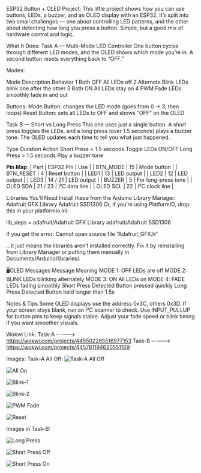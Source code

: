 ESP32 Button + OLED Project:
This little project shows how you can use buttons, LEDs, a buzzer, and an OLED display with an ESP32.
It’s split into two small challenges — one about controlling LED patterns, and the other about detecting how long you press a button.
Simple, but a good mix of hardware control and logic.

What It Does:
Task A — Multi-Mode LED Controller
One button cycles through different LED modes, and the OLED shows which mode you’re in.
A second button resets everything back to “OFF.”

Modes:

Mode Description	    Behavior
1	Both OFF	        All LEDs off
2	Alternate Blink	    LEDs blink one after the other
3	Both ON	            All LEDs stay on
4	PWM Fade	        LEDs smoothly fade in and out

Buttons:
Mode Button: changes the LED mode (goes from 0 → 3, then loops)
Reset Button: sets all LEDs to OFF and shows “OFF” on the OLED

Task B — Short vs Long Press
This one uses just a single button.
A short press toggles the LEDs, and a long press (over 1.5 seconds) plays a buzzer tone.
The OLED updates each time to tell you what just happened.

Type	        Duration	Action
Short Press	< 1.5 seconds	Toggle LEDs ON/OFF
Long Press	> 1.5 seconds	Play a buzzer tone

**Pin Map**:
| Part      | ESP32 Pin | Use                 |
| BTN_MODE  | 15        | Mode button         |
| BTN_RESET | 4         | Reset button        |
| LED1      | 13        | LED output          |
| LED2      | 12        | LED output          |
| LED3      | 14 / 21   | LED output          |
| BUZZER    | 5         | For long-press tone |
| OLED SDA  | 21 / 23   | I²C data line       |
| OLED SCL  | 22        | I²C clock line      |


Libraries You’ll Need
Install these from the Arduino Library Manager:
Adafruit GFX Library
Adafruit SSD1306
Or, if you’re using PlatformIO, drop this in your platformio.ini:

lib_deps =
    adafruit/Adafruit GFX Library
    adafruit/Adafruit SSD1306


If you get the error:
Cannot open source file “Adafruit_GFX.h”

…it just means the libraries aren’t installed correctly.
Fix it by reinstalling from Library Manager or putting them manually in
Documents/Arduino/libraries/.

🖥OLED Messages
Message	Meaning
MODE 1: OFF	LEDs are off
MODE 2: BLINK	LEDs blinking alternately
MODE 3: ON	All LEDs on
MODE 4: FADE	LEDs fading smoothly
Short Press Detected	Button pressed quickly
Long Press Detected	Button held longer than 1.5s

Notes & Tips
Some OLED displays use the address 0x3C, others 0x3D.
If your screen stays blank, run an I²C scanner to check.
Use INPUT_PULLUP for button pins to keep signals stable.
Adjust your fade speed or blink timing if you want smoother visuals.

Wokwi Link:
Task-A -----> https://wokwi.com/projects/445502265516977153
Task-B -----> https://wokwi.com/projects/445781194620551169

Images:
Task-A
All Off: 
![Task-A All Off](https://raw.githubusercontent.com/Essha-creator/ESP-32-Projects/d58697885b087fa2fef943108bafeea1f617053e/Assignment-1--23-NTU-CS-1022/AllOff.PNG)

![All On](https://github.com/Essha-creator/ESP-32-Projects/blob/b4e10ea4ac1e061e8c786e83c974907f8b4fd16b/Assignment-1--23-NTU-CS-1022/AllOn.PNG)

![Blink-1](https://github.com/Essha-creator/ESP-32-Projects/blob/b4e10ea4ac1e061e8c786e83c974907f8b4fd16b/Assignment-1--23-NTU-CS-1022/Blink-1.PNG)

![Blink-2](https://github.com/Essha-creator/ESP-32-Projects/blob/b4e10ea4ac1e061e8c786e83c974907f8b4fd16b/Assignment-1--23-NTU-CS-1022/Blink-2.PNG)

![PWM Fade](https://github.com/Essha-creator/ESP-32-Projects/blob/b4e10ea4ac1e061e8c786e83c974907f8b4fd16b/Assignment-1--23-NTU-CS-1022/PWMFade.PNG)

![Reset](https://github.com/Essha-creator/ESP-32-Projects/blob/b4e10ea4ac1e061e8c786e83c974907f8b4fd16b/Assignment-1--23-NTU-CS-1022/Reset.PNG)

Images in Task-B:

![Long Press](https://github.com/Essha-creator/ESP-32-Projects/blob/c7de187ba6e029d80c5b03a44a3507e03bfa2caf/Assignment-1--23-NTU-CS-1022/LongPress.PNG)

![Short Press Off](https://github.com/Essha-creator/ESP-32-Projects/blob/c7de187ba6e029d80c5b03a44a3507e03bfa2caf/Assignment-1--23-NTU-CS-1022/ShortPressOff.PNG)

![Short Press On](https://github.com/Essha-creator/ESP-32-Projects/blob/c7de187ba6e029d80c5b03a44a3507e03bfa2caf/Assignment-1--23-NTU-CS-1022/ShortPressOn.PNG)

